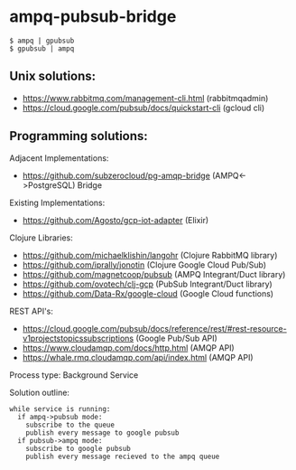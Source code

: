 # ampq-pubsub-bridge

```
$ ampq | gpubsub
$ gpubsub | ampq
```

## Unix solutions:
* https://www.rabbitmq.com/management-cli.html (rabbitmqadmin)
* https://cloud.google.com/pubsub/docs/quickstart-cli (gcloud cli)

## Programming solutions:
Adjacent Implementations:
* https://github.com/subzerocloud/pg-amqp-bridge (AMPQ<->PostgreSQL) Bridge

Existing Implementations:
* https://github.com/Agosto/gcp-iot-adapter (Elixir)

Clojure Libraries:
* https://github.com/michaelklishin/langohr (Clojure RabbitMQ library)
* https://github.com/iprally/jonotin (Clojure Google Cloud Pub/Sub)
* https://github.com/magnetcoop/pubsub (AMPQ Integrant/Duct library)
* https://github.com/ovotech/clj-gcp (PubSub Integrant/Duct library)
* https://github.com/Data-Rx/google-cloud (Google Cloud functions)

REST API's:
* https://cloud.google.com/pubsub/docs/reference/rest/#rest-resource-v1projectstopicssubscriptions (Google Pub/Sub API)
* https://www.cloudamqp.com/docs/http.html (AMQP API)
* https://whale.rmq.cloudamqp.com/api/index.html (AMQP API)


Process type: Background Service

Solution outline:
```
while service is running:
  if ampq->pubsub mode:
    subscribe to the queue
    publish every message to google pubsub
  if pubsub->ampq mode:
    subscribe to google pubsub
    publish every message recieved to the ampq queue
```

